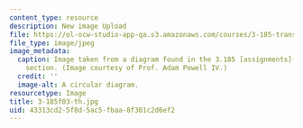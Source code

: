 ```yaml
---
content_type: resource
description: New image Upload
file: https://ol-ocw-studio-app-qa.s3.amazonaws.com/courses/3-185-transport-phenomena-in-materials-engineering-fall-2003/43313cd25f8d5ac5fbaa8f301c2d6ef2_3-185f03-th.jpg
file_type: image/jpeg
image_metadata:
  caption: Image taken from a diagram found in the 3.185 [assignments](pages/assignments)
    section. (Image courtesy of Prof. Adam Powell IV.)
  credit: ''
  image-alt: A circular diagram.
resourcetype: Image
title: 3-185f03-th.jpg
uid: 43313cd2-5f8d-5ac5-fbaa-8f301c2d6ef2
---
```

